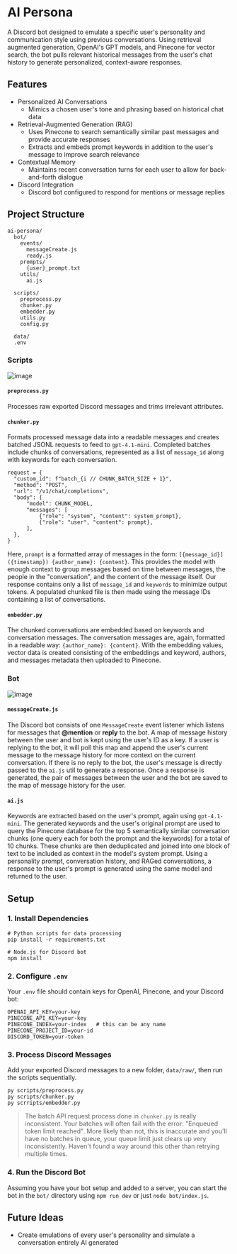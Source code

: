 # AI Persona
A Discord bot designed to emulate a specific user's personality and communication style using previous conversations. Using retrieval augmented generation, OpenAI's GPT models, and Pinecone for vector search, the bot pulls relevant historical messages from the user's chat history to generate personalized, context-aware responses.

## Features
* Personalized AI Conversations
  * Mimics a chosen user's tone and phrasing based on historical chat data
* Retrieval-Augmented Generation (RAG)
  * Uses Pinecone to search semantically similar past messages and provide accurate responses
  * Extracts and embeds prompt keywords in addition to the user's message to improve search relevance
* Contextual Memory
  * Maintains recent conversation turns for each user to allow for back-and-forth dialogue
* Discord Integration
  * Discord bot configured to respond for mentions or message replies


## Project Structure
```
ai-persona/
  bot/
    events/
      messageCreate.js
      ready.js
    prompts/
      {user}_prompt.txt
    utils/
      ai.js
  
  scripts/
    preprocess.py
    chunker.py
    embedder.py
    utils.py
    config.py

  data/
  .env
```

### Scripts
![image](https://github.com/user-attachments/assets/c059b794-6cdd-489d-bb77-93d26350abe6)
#### `preprocess.py`
Processes raw exported Discord messages and trims irrelevant attributes.
#### `chunker.py`
Formats processed message data into a readable messages and creates batched JSONL requests to feed to `gpt-4.1-mini`. Completed batches include chunks of conversations, represented as a list of `message_id` along with keywords for each conversation.
```
request = {
  "custom_id": f"batch_{i // CHUNK_BATCH_SIZE + 1}",
  "method": "POST",
  "url": "/v1/chat/completions",
  "body": {
      "model": CHUNK_MODEL,
      "messages": [
          {"role": "system", "content": system_prompt},
          {"role": "user", "content": prompt},
      ],
  },
}
```
Here, `prompt` is a formatted array of messages in the form: `[{message_id}] ({timestamp}) {author_name}: {content}`. This provides the model with enough context to group messages based on time between messages, the people in the "conversation", and the content of the message itself. Our response contains only a list of `message_id` and `keywords` to minimize output tokens. A populated chunked file is then made using the message IDs containing a list of conversations.
#### `embedder.py`
The chunked conversations are embedded based on keywords and conversation messages. The conversation messages are, again, formatted in a readable way: `{author_name}: {content}`. With the embedding values, vector data is created consisting of the embeddings and keyword, authors, and messages metadata then uploaded to Pinecone.

### Bot
![image](https://github.com/user-attachments/assets/8eacf252-f861-4ff6-b636-3a41590e49b3)
#### `messageCreate.js`
The Discord bot consists of one `MessageCreate` event listener which listens for messages that **@mention** or **reply** to the bot. A map of message history between the user and bot is kept using the user's ID as a key. If a user is replying to the bot, it will poll this map and append the user's current message to the message history for more context on the current conversation. If there is no reply to the bot, the user's message is directly passed to the `ai.js` util to generate a response. Once a response is generated, the pair of messages between the user and the bot are saved to the map of message history for the user.
#### `ai.js`
Keywords are extracted based on the user's prompt, again using `gpt-4.1-mini`. The generated keywords and the user's original prompt are used to query the Pinecone database for the top 5 semantically similar conversation chunks (one query each for both the prompt and the keywords) for a total of 10 chunks. These chunks are then deduplicated and joined into one block of text to be included as context in the model's system prompt. Using a personality prompt, conversation history, and RAGed conversations, a response to the user's prompt is generated using the same model and returned to the user.

## Setup
### 1. Install Dependencies
```
# Python scripts for data processing
pip install -r requirements.txt

# Node.js for Discord bot
npm install
```
### 2. Configure `.env`
Your `.env` file should contain keys for OpenAI, Pinecone, and your Discord bot:
```
OPENAI_API_KEY=your-key
PINECONE_API_KEY=your-key
PINECONE_INDEX=your-index   # this can be any name
PINECONE_PROJECT_ID=your-id
DISCORD_TOKEN=your-token
```
### 3. Process Discord Messages
Add your exported Discord messages to a new folder, `data/raw/`, then run the scripts sequentially.
```
py scripts/preprocess.py
py scripts/chunker.py
py scrripts/embedder.py
```
> The batch API request process done in `chunker.py` is really inconsistent. Your batches will often fail with the error: "Enqueued token limit reached". More likely than not, this is inaccurate and you'll have no batches in queue, your queue limit just clears up very inconsistently. Haven't found a way around this other than retrying multiple times.
### 4. Run the Discord Bot
Assuming you have your bot setup and added to a server, you can start the bot in the `bot/` directory using `npm run dev` or just `node bot/index.js`.
## Future Ideas
* Create emulations of every user's personality and simulate a conversation entirely AI generated
